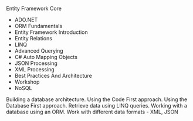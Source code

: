 Entity Framework Core

-  ADO.NET
-  ORM Fundamentals
-  Entity Framework Introduction
-  Entity Relations
-  LINQ
-  Advanced Querying
-  C# Auto Mapping Objects
-  JSON Processing
-  XML Processing
-  Best Practices And Architecture 
-  Workshop
-  NoSQL


Building a database architecture.
Using the Code First approach.
Using the Database First approach.
Retrieve data using LINQ queries.
Working with a database using an ORM.
Work with different data formats - XML, JSON